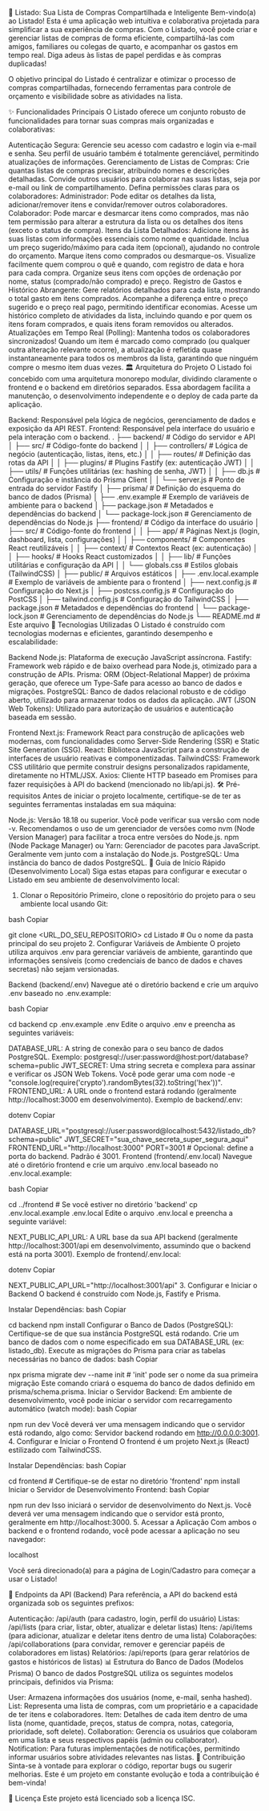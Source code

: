 📝 Listado: Sua Lista de Compras Compartilhada e Inteligente
Bem-vindo(a) ao Listado! Esta é uma aplicação web intuitiva e colaborativa projetada para simplificar a sua experiência de compras. Com o Listado, você pode criar e gerenciar listas de compras de forma eficiente, compartilhá-las com amigos, familiares ou colegas de quarto, e acompanhar os gastos em tempo real. Diga adeus às listas de papel perdidas e às compras duplicadas!

O objetivo principal do Listado é centralizar e otimizar o processo de compras compartilhadas, fornecendo ferramentas para controle de orçamento e visibilidade sobre as atividades na lista.

✨ Funcionalidades Principais
O Listado oferece um conjunto robusto de funcionalidades para tornar suas compras mais organizadas e colaborativas:

Autenticação Segura: Gerencie seu acesso com cadastro e login via e-mail e senha. Seu perfil de usuário também é totalmente gerenciável, permitindo atualizações de informações.
Gerenciamento de Listas de Compras:
Crie quantas listas de compras precisar, atribuindo nomes e descrições detalhadas.
Convide outros usuários para colaborar nas suas listas, seja por e-mail ou link de compartilhamento.
Defina permissões claras para os colaboradores:
Administrador: Pode editar os detalhes da lista, adicionar/remover itens e convidar/remover outros colaboradores.
Colaborador: Pode marcar e desmarcar itens como comprados, mas não tem permissão para alterar a estrutura da lista ou os detalhes dos itens (exceto o status de compra).
Itens da Lista Detalhados:
Adicione itens às suas listas com informações essenciais como nome e quantidade.
Inclua um preço sugerido/máximo para cada item (opcional), ajudando no controle do orçamento.
Marque itens como comprados ou desmarque-os.
Visualize facilmente quem comprou o quê e quando, com registro de data e hora para cada compra.
Organize seus itens com opções de ordenação por nome, status (comprado/não comprado) e preço.
Registro de Gastos e Histórico Abrangente:
Gere relatórios detalhados para cada lista, mostrando o total gasto em itens comprados.
Acompanhe a diferença entre o preço sugerido e o preço real pago, permitindo identificar economias.
Acesse um histórico completo de atividades da lista, incluindo quando e por quem os itens foram comprados, e quais itens foram removidos ou alterados.
Atualizações em Tempo Real (Polling): Mantenha todos os colaboradores sincronizados! Quando um item é marcado como comprado (ou qualquer outra alteração relevante ocorre), a atualização é refletida quase instantaneamente para todos os membros da lista, garantindo que ninguém compre o mesmo item duas vezes.
🏛️ Arquitetura do Projeto
O Listado foi concebido com uma arquitetura monorepo modular, dividindo claramente o frontend e o backend em diretórios separados. Essa abordagem facilita a manutenção, o desenvolvimento independente e o deploy de cada parte da aplicação.

Backend: Responsável pela lógica de negócios, gerenciamento de dados e exposição da API REST.
Frontend: Responsável pela interface do usuário e pela interação com o backend.
.
├── backend/                  # Código do servidor e API
│   ├── src/                  # Código-fonte do backend
│   │   ├── controllers/      # Lógica de negócio (autenticação, listas, itens, etc.)
│   │   ├── routes/           # Definição das rotas da API
│   │   ├── plugins/          # Plugins Fastify (ex: autenticação JWT)
│   │   ├── utils/            # Funções utilitárias (ex: hashing de senha, JWT)
│   │   ├── db.js             # Configuração e instância do Prisma Client
│   │   └── server.js         # Ponto de entrada do servidor Fastify
│   ├── prisma/               # Definição do esquema do banco de dados (Prisma)
│   ├── .env.example          # Exemplo de variáveis de ambiente para o backend
│   ├── package.json          # Metadados e dependências do backend
│   └── package-lock.json     # Gerenciamento de dependências do Node.js
├── frontend/                 # Código da interface do usuário
│   ├── src/                  # Código-fonte do frontend
│   │   ├── app/              # Páginas Next.js (login, dashboard, lista, configurações)
│   │   ├── components/       # Componentes React reutilizáveis
│   │   ├── context/          # Contextos React (ex: autenticação)
│   │   ├── hooks/            # Hooks React customizados
│   │   ├── lib/              # Funções utilitárias e configuração da API
│   │   └── globals.css       # Estilos globais (TailwindCSS)
│   ├── public/               # Arquivos estáticos
│   ├── .env.local.example    # Exemplo de variáveis de ambiente para o frontend
│   ├── next.config.js        # Configuração do Next.js
│   ├── postcss.config.js     # Configuração do PostCSS
│   ├── tailwind.config.js    # Configuração do TailwindCSS
│   ├── package.json          # Metadados e dependências do frontend
│   └── package-lock.json     # Gerenciamento de dependências do Node.js
└── README.md                 # Este arquivo
🚀 Tecnologias Utilizadas
O Listado é construído com tecnologias modernas e eficientes, garantindo desempenho e escalabilidade:

Backend
Node.js: Plataforma de execução JavaScript assíncrona.
Fastify: Framework web rápido e de baixo overhead para Node.js, otimizado para a construção de APIs.
Prisma: ORM (Object-Relational Mapper) de próxima geração, que oferece um Type-Safe para acesso ao banco de dados e migrações.
PostgreSQL: Banco de dados relacional robusto e de código aberto, utilizado para armazenar todos os dados da aplicação.
JWT (JSON Web Tokens): Utilizado para autorização de usuários e autenticação baseada em sessão.


Frontend
Next.js: Framework React para construção de aplicações web modernas, com funcionalidades como Server-Side Rendering (SSR) e Static Site Generation (SSG).
React: Biblioteca JavaScript para a construção de interfaces de usuário reativas e componentizadas.
TailwindCSS: Framework CSS utilitário que permite construir designs personalizados rapidamente, diretamente no HTML/JSX.
Axios: Cliente HTTP baseado em Promises para fazer requisições à API do backend (mencionado no lib/api.js).
🛠️ Pré-requisitos
Antes de iniciar o projeto localmente, certifique-se de ter as seguintes ferramentas instaladas em sua máquina:

Node.js: Versão 18.18 ou superior. Você pode verificar sua versão com node -v. Recomendamos o uso de um gerenciador de versões como nvm (Node Version Manager) para facilitar a troca entre versões do Node.js.
npm (Node Package Manager) ou Yarn: Gerenciador de pacotes para JavaScript. Geralmente vem junto com a instalação do Node.js.
PostgreSQL: Uma instância do banco de dados PostgreSQL.
🚀 Guia de Início Rápido (Desenvolvimento Local)
Siga estas etapas para configurar e executar o Listado em seu ambiente de desenvolvimento local:

1. Clonar o Repositório
Primeiro, clone o repositório do projeto para o seu ambiente local usando Git:

bash
Copiar

git clone <URL_DO_SEU_REPOSITORIO>
cd Listado # Ou o nome da pasta principal do seu projeto
2. Configurar Variáveis de Ambiente
O projeto utiliza arquivos .env para gerenciar variáveis de ambiente, garantindo que informações sensíveis (como credenciais de banco de dados e chaves secretas) não sejam versionadas.

Backend (backend/.env)
Navegue até o diretório backend e crie um arquivo .env baseado no .env.example:

bash
Copiar

cd backend
cp .env.example .env
Edite o arquivo .env e preencha as seguintes variáveis:

DATABASE_URL: A string de conexão para o seu banco de dados PostgreSQL. Exemplo: postgresql://user:password@host:port/database?schema=public
JWT_SECRET: Uma string secreta e complexa para assinar e verificar os JSON Web Tokens. Você pode gerar uma com node -e "console.log(require('crypto').randomBytes(32).toString('hex'))".
FRONTEND_URL: A URL onde o frontend estará rodando (geralmente http://localhost:3000 em desenvolvimento).
Exemplo de backend/.env:

dotenv
Copiar

DATABASE_URL="postgresql://user:password@localhost:5432/listado_db?schema=public"
JWT_SECRET="sua_chave_secreta_super_segura_aqui"
FRONTEND_URL="http://localhost:3000"
PORT=3001 # Opcional: define a porta do backend. Padrão é 3001.
Frontend (frontend/.env.local)
Navegue até o diretório frontend e crie um arquivo .env.local baseado no .env.local.example:

bash
Copiar

cd ../frontend # Se você estiver no diretório 'backend'
cp .env.local.example .env.local
Edite o arquivo .env.local e preencha a seguinte variável:

NEXT_PUBLIC_API_URL: A URL base da sua API backend (geralmente http://localhost:3001/api em desenvolvimento, assumindo que o backend está na porta 3001).
Exemplo de frontend/.env.local:

dotenv
Copiar

NEXT_PUBLIC_API_URL="http://localhost:3001/api"
3. Configurar e Iniciar o Backend
O backend é construído com Node.js, Fastify e Prisma.

Instalar Dependências:
bash
Copiar

cd backend
npm install
Configurar o Banco de Dados (PostgreSQL):
Certifique-se de que sua instância PostgreSQL está rodando.
Crie um banco de dados com o nome especificado em sua DATABASE_URL (ex: listado_db).
Execute as migrações do Prisma para criar as tabelas necessárias no banco de dados:
bash
Copiar

npx prisma migrate dev --name init # 'init' pode ser o nome da sua primeira migração
Este comando criará o esquema do banco de dados definido em prisma/schema.prisma.
Iniciar o Servidor Backend: Em ambiente de desenvolvimento, você pode iniciar o servidor com recarregamento automático (watch mode):
bash
Copiar

npm run dev
Você deverá ver uma mensagem indicando que o servidor está rodando, algo como: Servidor backend rodando em http://0.0.0.0:3001.
4. Configurar e Iniciar o Frontend
O frontend é um projeto Next.js (React) estilizado com TailwindCSS.

Instalar Dependências:
bash
Copiar

cd frontend # Certifique-se de estar no diretório 'frontend'
npm install
Iniciar o Servidor de Desenvolvimento Frontend:
bash
Copiar

npm run dev
Isso iniciará o servidor de desenvolvimento do Next.js. Você deverá ver uma mensagem indicando que o servidor está pronto, geralmente em http://localhost:3000.
5. Acessar a Aplicação
Com ambos o backend e o frontend rodando, você pode acessar a aplicação no seu navegador:

localhost

Você será direcionado(a) para a página de Login/Cadastro para começar a usar o Listado!

🔗 Endpoints da API (Backend)
Para referência, a API do backend está organizada sob os seguintes prefixos:

Autenticação: /api/auth (para cadastro, login, perfil do usuário)
Listas: /api/lists (para criar, listar, obter, atualizar e deletar listas)
Itens: /api/items (para adicionar, atualizar e deletar itens dentro de uma lista)
Colaborações: /api/collaborations (para convidar, remover e gerenciar papéis de colaboradores em listas)
Relatórios: /api/reports (para gerar relatórios de gastos e históricos de listas)
📊 Estrutura do Banco de Dados (Modelos Prisma)
O banco de dados PostgreSQL utiliza os seguintes modelos principais, definidos via Prisma:

User: Armazena informações dos usuários (nome, e-mail, senha hashed).
List: Representa uma lista de compras, com um proprietário e a capacidade de ter itens e colaboradores.
Item: Detalhes de cada item dentro de uma lista (nome, quantidade, preços, status de compra, notas, categoria, prioridade, soft delete).
Collaboration: Gerencia os usuários que colaboram em uma lista e seus respectivos papéis (admin ou collaborator).
Notification: Para futuras implementações de notificações, permitindo informar usuários sobre atividades relevantes nas listas.
🤝 Contribuição
Sinta-se à vontade para explorar o código, reportar bugs ou sugerir melhorias. Este é um projeto em constante evolução e toda a contribuição é bem-vinda!

📜 Licença
Este projeto está licenciado sob a licença ISC.